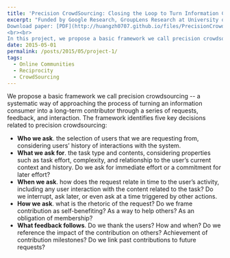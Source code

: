 ```yaml
---
title: 'Precision CrowdSourcing: Closing the Loop to Turn Information Consumers into Information Contributors'
excerpt: "Funded by Google Research, GroupLens Research at University of Minnesota, published at <em>CSCW ACM,2016</em>
Download paper: [PDF](http://huangzh0707.github.io/files/PrecisionCrowdsourcing.pdf)
<br><br> 
In this project, we propose a basic framework we call precision crowdsourcing -- a systematic way of approaching the process of turning an information consumer into a long-term contributor through a series of requests, feedback, and interaction."
date: 2015-05-01
permalink: /posts/2015/05/project-1/
tags:
  - Online Communities
  - Reciprocity
  - CrowdSourcing
---
```


We propose a basic framework we call precision crowdsourcing -- a systematic way of approaching the process of turning an information consumer into a long-term contributor through a series of requests, feedback, and interaction. The framework identifies five key decisions related to precision crowdsourcing:

* **Who we ask**. the selection of users that we are requesting from, considering users’ history of interactions with the system.
* **What we ask for**. the task type and contents, considering properties such as task effort, complexity, and relationship to the user’s current context and history. Do we ask for immediate effort or a commitment for later effort?
* **When we ask**. how does the request relate in time to the user’s activity, including any user interaction with the content related to the task? Do we interrupt, ask later, or even ask at a time triggered by other actions.
* **How we ask**. what is the rhetoric of the request? Do we frame contribution as self-benefiting? As a way to help others? As an obligation of membership?
* **What feedback follows**. Do we thank the users? How and when? Do we reference the impact of the contribution on others? Achievement of contribution milestones? Do we link past contributions to future requests?


